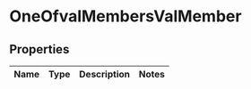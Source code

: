 # OneOfvalMembersValMember

## Properties
Name | Type | Description | Notes
------------ | ------------- | ------------- | -------------
